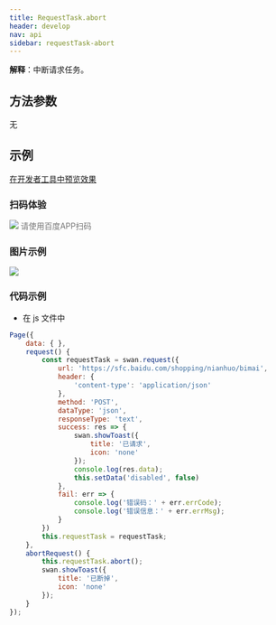 ```yaml
---
title: RequestTask.abort
header: develop
nav: api
sidebar: requestTask-abort
---
```




 

**解释**：中断请求任务。


## 方法参数 

无

## 示例

<a href="swanide://fragment/416dbb4346110b4165313cbde9ac39bc1572937479743" title="在开发者工具中预览效果" target="_self">在开发者工具中预览效果</a>

### 扫码体验

<div class='scan-code-container'>
    <img src="https://b.bdstatic.com/miniapp/assets/images/doc_demo/abortRequest.png" class="demo-qrcode-image" />
    <font color=#777 12px>请使用百度APP扫码</font>
</div>

###  图片示例  

<div class="m-doc-custom-examples">
    <div class="m-doc-custom-examples-correct">
        <img src="https://b.bdstatic.com/miniapp/images/abortRequest.gif">
    </div>
    <div class="m-doc-custom-examples-correct">
        <img src=" ">
    </div>
    <div class="m-doc-custom-examples-correct">
        <img src=" ">
    </div>     
</div>

### 代码示例 



* 在 js 文件中

```js
Page({
    data: { },
    request() {
        const requestTask = swan.request({
            url: 'https://sfc.baidu.com/shopping/nianhuo/bimai',
            header: {
                'content-type': 'application/json'
            },
            method: 'POST',
            dataType: 'json',
            responseType: 'text',
            success: res => {
                swan.showToast({
                    title: '已请求',
                    icon: 'none'
                });
                console.log(res.data);
                this.setData('disabled', false)
            },
            fail: err => {
                console.log('错误码：' + err.errCode);
                console.log('错误信息：' + err.errMsg);
            }
        })
        this.requestTask = requestTask;
    },
    abortRequest() {
        this.requestTask.abort();
        swan.showToast({
            title: '已断掉',
            icon: 'none'
        });
    }
});

```


